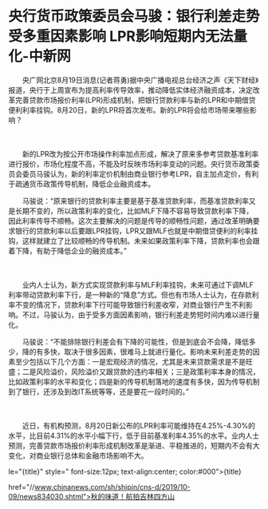 # 央行货币政策委员会马骏：银行利差走势受多重因素影响 LPR影响短期内无法量化-中新网

　　央广网北京8月19日消息(记者蒋勇)据中央广播电视总台经济之声《天下财经》报道，央行于上周宣布为提高利率传导效率，推动降低实体经济融资成本，决定改革完善贷款市场报价利率(LPR)形成机制，把银行贷款利率与新的LPR和中期借贷便利利率挂钩。8月20日，新的LPR将首次发布。新的LPR将会给市场带来哪些影响？

　　

　　新的LPR改为按公开市场操作利率加点形成，解决了原来多参考贷款基准利率进行报价，市场化程度不高，不能及时反映市场利率变动的问题。央行货币政策委员会委员马骏认为，新的利率定价机制由商业银行参考LPR，自主加点定价，有利于疏通货币政策传导机制，降低企业融资成本。

　　马骏说：“原来银行的贷款利率主要是基于基准贷款利率，而基准贷款利率又是长期不变的，所以政策利率的变化，比如MLF下降不容易导致贷款利率下降，因此利率传导不顺畅。这次主要解决的问题是传导的顺畅性问题，通过改革明确要求银行的贷款利率以后要跟LPR挂钩，LPR又跟MLF也就是中期借贷便利的利率挂钩，这样就建立了比较顺畅的传导机制。未来如果政策利率下降，贷款利率也会跟着下降，有助于降低企业的融资成本。”

　　

　　业内人士认为，新方式实现贷款利率与MLF利率挂钩，未来可通过下调MLF利率带动贷款利率下行，是一种新的“降息”方式。但也有市场人士认为，在存款利率不变的情况下，贷款利率下行可能导致银行利差收窄，对商业银行产生不利影响。不过，马骏认为，由于受多方面因素影响，银行利差走势短时间内难以进行量化。

　　马骏说：“不能排除银行利差会有下降的可能性，但是到底会不会降，降低多少，降的有多快，取决于很多因素，很难马上就进行量化。影响未来利差走势的因素至少包括以下几个方面：一是宏观经济的情况，尤其是未来贷款需求是不是旺盛；二是风险溢价，风险溢价又跟贷款的违约率相关；三是政策利率本身的情况，比如政策利率的水平和变化；四是新的传导机制落地的速度有多快，因为传导机制到了银行，还涉及到改IT系统等等，还是要花一段时间的。”

　　

　　近日，有机构预测，8月20日新公布的LPR利率可能维持在4.25%-4.30%的水平，比目前4.31%的水平小幅下行，低于目前基准利率4.35%的水平。业内人士预测，完善贷款市场报价利率形成机制改革是渐进、平稳推进的，短期内不会有大变化，对商业银行总体和金融市场影响不大。

le="{title}" style=" font-size:12px; text-align:center; color:#000">{title}

href="//www.chinanews.com/sh/shipin/cns-d/2019/10-09/news834030.shtml">秋的味道！航拍吉林四方山
